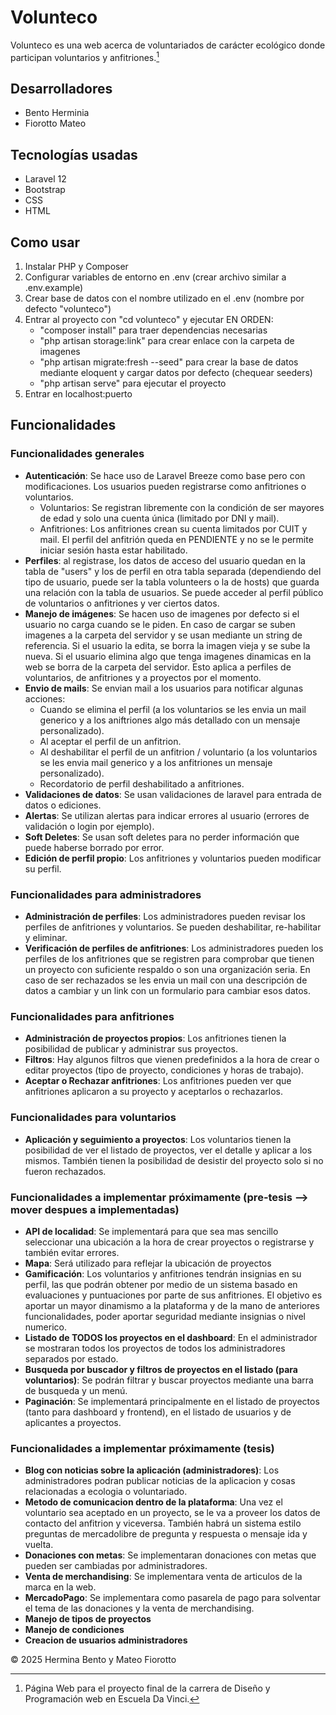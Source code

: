 # Volunteco

Volunteco es una web acerca de voluntariados de carácter ecológico donde participan voluntarios y anfitriones.[^1]

## Desarrolladores

- Bento Herminia
- Fiorotto Mateo

## Tecnologías usadas

- Laravel 12
- Bootstrap
- CSS
- HTML

## Como usar

1. Instalar PHP y Composer
2. Configurar variables de entorno en .env (crear archivo similar a .env.example)
3. Crear base de datos con el nombre utilizado en el .env (nombre por defecto "volunteco")
4. Entrar al proyecto con "cd volunteco" y ejecutar EN ORDEN:
    - "composer install" para traer dependencias necesarias
    - "php artisan storage:link" para crear enlace con la carpeta de imagenes
    - "php artisan migrate:fresh --seed" para crear la base de datos mediante eloquent y cargar datos por defecto (chequear seeders)
    - "php artisan serve" para ejecutar el proyecto
5. Entrar en localhost:puerto

## Funcionalidades

### Funcionalidades generales

- **Autenticación**: Se hace uso de Laravel Breeze como base pero con modificaciones. Los usuarios pueden registrarse como anfitriones o voluntarios.
    - Voluntarios: Se registran libremente con la condición de ser mayores de edad y solo una cuenta única (limitado por DNI y mail).
    - Anfitriones: Los anfitriones crean su cuenta limitados por CUIT y mail. El perfil del anfitrión queda en PENDIENTE y no se le permite iniciar sesión hasta estar habilitado.
- **Perfiles**: al registrase, los datos de acceso del usuario quedan en la tabla de "users" y los de perfil en otra tabla separada (dependiendo del tipo de usuario, puede ser la tabla volunteers o la de hosts) que guarda una relación con la tabla de usuarios. Se puede acceder al perfil público de voluntarios o anfitriones y ver ciertos datos.
- **Manejo de imágenes**: Se hacen uso de imagenes por defecto si el usuario no carga cuando se le piden. En caso de cargar se suben imagenes a la carpeta del servidor y se usan mediante un string de referencia. Si el usuario la edita, se borra la imagen vieja y se sube la nueva. Si el usuario elimina algo que tenga imagenes dinamicas en la web se borra de la carpeta del servidor. Esto aplica a perfiles de voluntarios, de anfitriones y a proyectos por el momento.
- **Envio de mails**: Se envian mail a los usuarios para notificar algunas acciones:
    - Cuando se elimina el perfil (a los voluntarios se les envia un mail generico y a los aniftriones algo más detallado con un mensaje personalizado).
    - Al aceptar el perfil de un anfitrion.
    - Al deshabilitar el perfil de un anfitrion / voluntario (a los voluntarios se les envia mail generico y a los anfitriones un mensaje personalizado).
    - Recordatorio de perfil deshabilitado a anfitriones.
- **Validaciones de datos**: Se usan validaciones de laravel para entrada de datos o ediciones.
- **Alertas**: Se utilizan alertas para indicar errores al usuario (errores de validación o login por ejemplo).
- **Soft Deletes**: Se usan soft deletes para no perder información que puede haberse borrado por error.
- **Edición de perfil propio**: Los anfitriones y voluntarios pueden modificar su perfil.

### Funcionalidades para administradores
- **Administración de perfiles**: Los administradores pueden revisar los perfiles de anfitriones y voluntarios. Se pueden deshabilitar, re-habilitar y eliminar.
- **Verificación de perfiles de anfitriones**: Los administradores pueden los perfiles de los anfitriones que se registren para comprobar que tienen un proyecto con suficiente respaldo o son una organización seria. En caso de ser rechazados se les envia un mail con una descripción de datos a cambiar y un link con un formulario para cambiar esos datos.

### Funcionalidades para anfitriones
- **Administración de proyectos propios**: Los anfitriones tienen la posibilidad de publicar y administrar sus proyectos.
- **Filtros**: Hay algunos filtros que vienen predefinidos a la hora de crear o editar proyectos (tipo de proyecto, condiciones y horas de trabajo).
- **Aceptar o Rechazar anfitriones**: Los anfitriones pueden ver que anfitriones aplicaron a su proyecto y aceptarlos o rechazarlos.

### Funcionalidades para voluntarios
- **Aplicación y seguimiento a proyectos**: Los voluntarios tienen la posibilidad de ver el listado de proyectos, ver el detalle y aplicar a los mismos. También tienen la posibilidad de desistir del proyecto solo si no fueron rechazados.

### Funcionalidades a implementar próximamente (pre-tesis --> mover despues a implementadas)
- **API de localidad**: Se implementará para que sea mas sencillo seleccionar una ubicación a la hora de crear proyectos o registrarse y también evitar errores. 
- **Mapa**: Será utilizado para reflejar la ubicación de proyectos
- **Gamificación**: Los voluntarios y anfitriones tendrán insignias en su perfil, las que podrán obtener por medio de un sistema basado en evaluaciones y puntuaciones por parte de sus anfitriones. El objetivo es aportar un mayor dinamismo a la plataforma y de la mano de anteriores funcionalidades, poder aportar seguridad mediante insignias o nivel numerico.
- **Listado de TODOS los proyectos en el dashboard**: En el administrador se mostraran todos los proyectos de todos los administradores separados por estado.
- **Busqueda por buscador y filtros de proyectos en el listado (para voluntarios)**: Se podrán filtrar y buscar proyectos mediante una barra de busqueda y un menú.
- **Paginación**: Se implementará principalmente en el listado de proyectos (tanto para dashboard y frontend), en el listado de usuarios y de aplicantes a proyectos.

### Funcionalidades a implementar próximamente (tesis)
- **Blog con noticias sobre la aplicación (administradores)**: Los administradores podran publicar noticias de la aplicacion y cosas relacionadas a ecologia o voluntariado.
- **Metodo de comunicacion dentro de la plataforma**: Una vez el voluntario sea aceptado en un proyecto, se le va a proveer los datos de contacto del anfitrion y viceversa. También habrá un sistema estilo preguntas de mercadolibre de pregunta y respuesta o mensaje ida y vuelta.
- **Donaciones con metas**: Se implementaran donaciones con metas que pueden ser cambiadas por administradores.
- **Venta de merchandising**: Se implementara venta de articulos de la marca en la web.
- **MercadoPago**: Se implementara como pasarela de pago para solventar el tema de las donaciones y la venta de merchandising.
- **Manejo de tipos de proyectos**
- **Manejo de condiciones**
- **Creacion de usuarios administradores**

© 2025 Hermina Bento y Mateo Fiorotto
[^1]: Página Web para el proyecto final de la carrera de Diseño y Programación web en Escuela Da Vinci.
